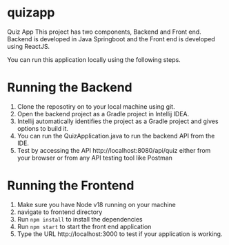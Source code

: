 # quizapp
Quiz App
This project has two components, Backend and Front end.
Backend is developed in Java Springboot and the Front end is developed using ReactJS.

You can run this application locally using the following steps.
# Running the Backend
1. Clone the reposotiry on to your local machine using git.
2. Open the backend project as a Gradle project in Intellij IDEA.
3. Intellij automatically identifies the project as a Gradle project and gives options to build it.
4. You can run the QuizApplication.java to run the backend API from the IDE.
5. Test by accessing the API http://localhost:8080/api/quiz either from your browser or from any API testing tool like Postman
# Running the Frontend
1. Make sure you have Node v18 running on your machine
2. navigate to frontend directory
3. Run `npm install` to install the dependencies
4. Run `npm start` to start the front end application
5. Type the URL http://localhost:3000 to test if your application is working.
